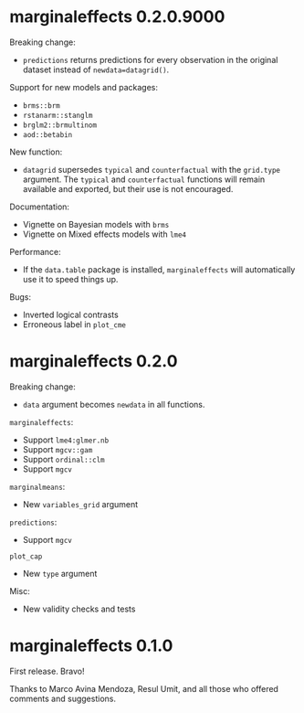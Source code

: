 # marginaleffects 0.2.0.9000

Breaking change:

* `predictions` returns predictions for every observation in the original dataset instead of `newdata=datagrid()`.

Support for new models and packages:

* `brms::brm`
* `rstanarm::stanglm`
* `brglm2::brmultinom`
* `aod::betabin`

New function:

* `datagrid` supersedes `typical` and `counterfactual` with the `grid.type`
  argument. The `typical` and `counterfactual` functions will remain available
  and exported, but their use is not encouraged.

Documentation:

* Vignette on Bayesian models with `brms`
* Vignette on Mixed effects models with `lme4`

Performance: 

* If the `data.table` package is installed, `marginaleffects` will automatically use it to speed things up.

Bugs:

* Inverted logical contrasts
* Erroneous label in `plot_cme`

# marginaleffects 0.2.0

Breaking change:

* `data` argument becomes `newdata` in all functions.

`marginaleffects`:

* Support `lme4:glmer.nb`
* Support `mgcv::gam`
* Support `ordinal::clm`
* Support `mgcv`

`marginalmeans`:

* New `variables_grid` argument

`predictions`:

* Support `mgcv`

`plot_cap`

* New `type` argument

Misc:

* New validity checks and tests

# marginaleffects 0.1.0

First release. Bravo!

Thanks to Marco Avina Mendoza, Resul Umit, and all those who offered comments
and suggestions.
